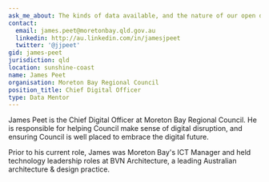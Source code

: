 ```yaml
---
ask_me_about: The kinds of data available, and the nature of our open data portal.
contact:
  email: james.peet@moretonbay.qld.gov.au
  linkedin: http://au.linkedin.com/in/jamesjpeet
  twitter: '@jjpeet'
gid: james-peet
jurisdiction: qld
location: sunshine-coast
name: James Peet
organisation: Moreton Bay Regional Council
position_title: Chief Digital Officer
type: Data Mentor
---
```


James Peet is the Chief Digital Officer at Moreton Bay Regional Council. He is responsible for helping Council make sense of digital disruption, and ensuring Council is well placed to embrace the digital future. 

Prior to his current role, James was Moreton Bay's ICT Manager and held technology leadership roles at BVN Architecture, a leading Australian architecture & design practice.